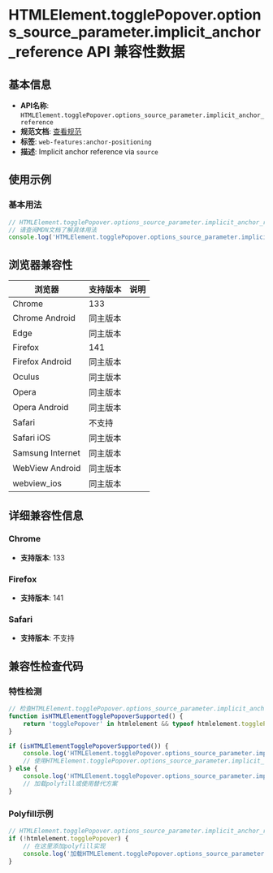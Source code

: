 # HTMLElement.togglePopover.options_source_parameter.implicit_anchor_reference API 兼容性数据

## 基本信息

- **API名称**: `HTMLElement.togglePopover.options_source_parameter.implicit_anchor_reference`
- **规范文档**: [查看规范](https://html.spec.whatwg.org/multipage/popover.html#:~:text=Set%20element's%20implicit%20anchor%20element%20to%20invoker.)
- **标签**: `web-features:anchor-positioning`
- **描述**: Implicit anchor reference via `source`

## 使用示例

### 基本用法

```javascript
// HTMLElement.togglePopover.options_source_parameter.implicit_anchor_reference 使用示例
// 请查阅MDN文档了解具体用法
console.log('HTMLElement.togglePopover.options_source_parameter.implicit_anchor_reference API');
```

## 浏览器兼容性

| 浏览器 | 支持版本 | 说明 |
|--------|----------|------|
| Chrome | 133 |  |
| Chrome Android | 同主版本 |  |
| Edge | 同主版本 |  |
| Firefox | 141 |  |
| Firefox Android | 同主版本 |  |
| Oculus | 同主版本 |  |
| Opera | 同主版本 |  |
| Opera Android | 同主版本 |  |
| Safari | 不支持 |  |
| Safari iOS | 同主版本 |  |
| Samsung Internet | 同主版本 |  |
| WebView Android | 同主版本 |  |
| webview_ios | 同主版本 |  |

## 详细兼容性信息

### Chrome

- **支持版本**: 133

### Firefox

- **支持版本**: 141

### Safari

- **支持版本**: 不支持

## 兼容性检查代码

### 特性检测

```javascript
// 检查HTMLElement.togglePopover.options_source_parameter.implicit_anchor_reference是否支持
function isHTMLElementTogglePopoverSupported() {
    return 'togglePopover' in htmlelement && typeof htmlelement.togglePopover === 'function';
}

if (isHTMLElementTogglePopoverSupported()) {
    console.log('HTMLElement.togglePopover.options_source_parameter.implicit_anchor_reference 支持');
    // 使用HTMLElement.togglePopover.options_source_parameter.implicit_anchor_reference
} else {
    console.log('HTMLElement.togglePopover.options_source_parameter.implicit_anchor_reference 不支持，需要polyfill');
    // 加载polyfill或使用替代方案
}
```

### Polyfill示例

```javascript
// HTMLElement.togglePopover.options_source_parameter.implicit_anchor_reference polyfill
if (!htmlelement.togglePopover) {
    // 在这里添加polyfill实现
    console.log('加载HTMLElement.togglePopover.options_source_parameter.implicit_anchor_reference polyfill');
}
```

